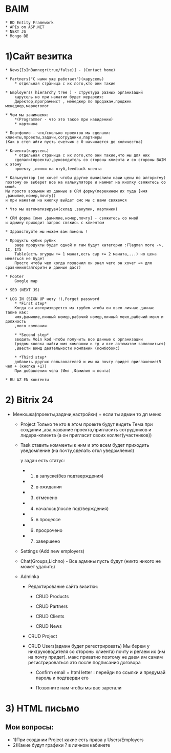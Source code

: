 # BAIM
	* BD Entity Framework
	* APIs on ASP.NET
	* NEXT JS
	* Mongo DB
	
# 1)Сайт везитка
	* News[IsInBannegr(true/false)] - (Contact home)
	
	* Partners("С нами уже работают")(карусель)
		* отдельная страница с их лого,кто они такие
		
	* Employers( hierarchy tree ) - структура разных организаций
		карусель но при нажатии будет иерархия:
		Директор,программист , менеджер по продажам,проджек менеджер,маркетолог 
	
	* Чем мы занимаемя:
		*(Programmer - что это такое при навидении)
		* картинка 
		
	* Портфолио - что/сколько проектов мы сделали: клиенты,проекты,задачи,сотрудники,партнеры
	(Как в степ айти пусть счетчик с 0 начинается до количества)
	
	* Клиенты(карусель)
		* отдельная страница с их лого,кто они такие,что мы для них 
		сделали(проекты),руководитель со стороны клиента и со стороны BAIM к этому 
		проекту ,линки на ютуб,feedback клента
		
	* Калькулятор (не хочет чтобы другие вычислили наши цены по алгоритму)
	поэтому он выберет все на калькуляторе и нажмет на кнопку свяжитесь со мной.
	Мы просто возьмем их данные в CRM форму(перекинем их туда [имя ,фамилие,номер,почту])
	и при нажатии на кнопку выйдет смс мы с вами свяжемся
	
	* Что мы автоматизируем(склад ,закупки, картинки) 
	
	* CRM форма [имя ,фамилие,номер,почту] - свяжитесь со мной 
	и админу приходит запрос свяжись с клиентом
	
	* Здравствуйте мы можем вам помочь !
	
	* Продукты кубик рубик
		page продукты будет одной и там будут категории :Flagman more ->, 1C, ITS
		Table(есть огурцы += 1 манат,есть сыр += 2 маната,...) но цена меняться не будет
		Просто чтобы чел когда позвонил он знал чего он хочет => для сравнения(алгоритм и данные даст)
		
	* Footer
		Google map
	
	* SEO (NEXT JS)
	
	* LOG IN (SIGN UP нету !),Forget password
		* *First step* 
		Когда он авторизируется мы трубем чтобы он ввел личные данные такие как:
		имя,фамилие,личный номер,рабочий номер,личный меил,рабочий меил и должность
		,лого компании 
		
		* *Second step* 
		вводить Voin kod чтобы получить все данные о организации 
		(рядом кнопка найти имя компании и тд и все автоматом заполниться)
		,Ввести вимд деятельности компании (комбобокс)
		
		* *Third step* 
		добавить других пользователей и им на почту придет приглашение(5 чел + (кнопка +1))
		При добавлении чела (Имя ,Фамилия и почта)
		
	* RU AZ EN контенты
# 2) Bitrix 24
* Менюшка(проекты,задачи,настройки) + если ты админ то дп меню
	
	* Project
		Только те кто в этом проекте будут видеть 
		Тема при создании ,ава,название проекта,пригласить сотрудников и лидера-клиента
		(а он пригласит своих коллег(участников))
		
	
	* Task
		ставить комменты к ним и это всем будет приходить уведомление 
		(на почту,сделать откл уведомления)
		
		у задач есть статус:
		* 1) в запуске(без подтверждения)
		* 2) в ожидании
		* 3) отменено
		* 4) началось(после подтверждения)
		* 5) в процессе
		* 6) просрочено
		* 7) завершено
	
	* Settings (Add new employers)
	
	* Chat(Groups,Lichno) - Все админы пусть будут (никто никого не может удалить)
	
	* Adminka
		* Редактирование сайта визитки:	
			* СRUD Products
			
			* СRUD Partners
			
			* СRUD Clients
			
			* СRUD News
		
		* СRUD Project 
		
		* СRUD Users(админ будет регестрировать)
		Мы берем у них(руководителя со стороны клиента)
		почту и регаем их (им на почту придет).
		макс приватно поэтому не даем им самим регистрироваться
		это после подписания договора 
			
			* Confirm email = html letter : перейди по ссылки 
			и предумай пароль и подтверди его 
			
			* Позвоните нам чтобы мы вас зарегали
			
			
# 3) HTML письмо

## Мои вопросы:
* 1)При создании Project какие есть права у Users/Employers
* 2)Какие будут графики ? в личном кабинете
